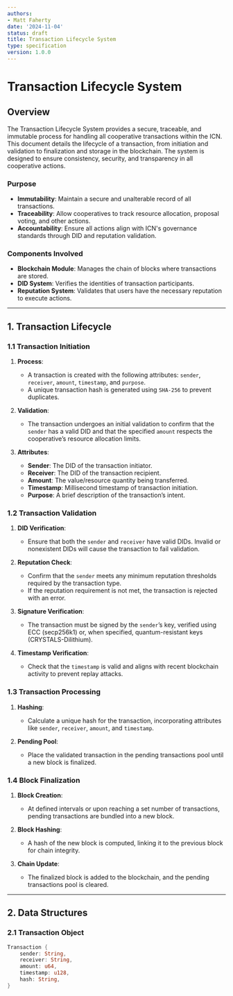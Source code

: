 ```yaml
---
authors:
- Matt Faherty
date: '2024-11-04'
status: draft
title: Transaction Lifecycle System
type: specification
version: 1.0.0
---
```


# Transaction Lifecycle System

## Overview
The Transaction Lifecycle System provides a secure, traceable, and immutable process for handling all cooperative transactions within the ICN. This document details the lifecycle of a transaction, from initiation and validation to finalization and storage in the blockchain. The system is designed to ensure consistency, security, and transparency in all cooperative actions.

### Purpose
- **Immutability**: Maintain a secure and unalterable record of all transactions.
- **Traceability**: Allow cooperatives to track resource allocation, proposal voting, and other actions.
- **Accountability**: Ensure all actions align with ICN's governance standards through DID and reputation validation.

### Components Involved
- **Blockchain Module**: Manages the chain of blocks where transactions are stored.
- **DID System**: Verifies the identities of transaction participants.
- **Reputation System**: Validates that users have the necessary reputation to execute actions.

---

## 1. Transaction Lifecycle

### 1.1 Transaction Initiation

1. **Process**:
   - A transaction is created with the following attributes: `sender`, `receiver`, `amount`, `timestamp`, and `purpose`.
   - A unique transaction hash is generated using `SHA-256` to prevent duplicates.

2. **Validation**:
   - The transaction undergoes an initial validation to confirm that the `sender` has a valid DID and that the specified `amount` respects the cooperative’s resource allocation limits.

3. **Attributes**:
   - **Sender**: The DID of the transaction initiator.
   - **Receiver**: The DID of the transaction recipient.
   - **Amount**: The value/resource quantity being transferred.
   - **Timestamp**: Millisecond timestamp of transaction initiation.
   - **Purpose**: A brief description of the transaction’s intent.

### 1.2 Transaction Validation

1. **DID Verification**:
   - Ensure that both the `sender` and `receiver` have valid DIDs. Invalid or nonexistent DIDs will cause the transaction to fail validation.
   
2. **Reputation Check**:
   - Confirm that the `sender` meets any minimum reputation thresholds required by the transaction type.
   - If the reputation requirement is not met, the transaction is rejected with an error.

3. **Signature Verification**:
   - The transaction must be signed by the `sender`’s key, verified using ECC (secp256k1) or, when specified, quantum-resistant keys (CRYSTALS-Dilithium).
   
4. **Timestamp Verification**:
   - Check that the `timestamp` is valid and aligns with recent blockchain activity to prevent replay attacks.

### 1.3 Transaction Processing

1. **Hashing**:
   - Calculate a unique hash for the transaction, incorporating attributes like `sender`, `receiver`, `amount`, and `timestamp`.
   
2. **Pending Pool**:
   - Place the validated transaction in the pending transactions pool until a new block is finalized.

### 1.4 Block Finalization

1. **Block Creation**:
   - At defined intervals or upon reaching a set number of transactions, pending transactions are bundled into a new block.
   
2. **Block Hashing**:
   - A hash of the new block is computed, linking it to the previous block for chain integrity.
   
3. **Chain Update**:
   - The finalized block is added to the blockchain, and the pending transactions pool is cleared.

---

## 2. Data Structures

### 2.1 Transaction Object

```rust
Transaction {
    sender: String,
    receiver: String,
    amount: u64,
    timestamp: u128,
    hash: String,
}
